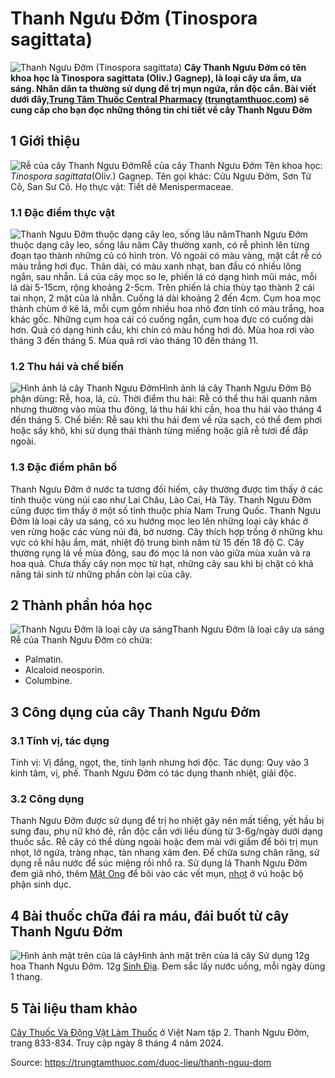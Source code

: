 # Thanh Ngưu Đởm (Tinospora sagittata)

![Thanh Ngưu Đởm \(Tinospora sagittata\)](https://trungtamthuoc.com/images/others/cay-thanh-nguu-dom-4-8162.jpg)
**Cây Thanh Ngưu Đởm có tên khoa học là Tinospora sagittata (Oliv.) Gagnep), là loại cây ưa ẩm, ưa sáng. Nhân dân ta thường sử dụng để trị mụn ngứa, rắn độc cắn. Bài viết dưới đây,[Trung Tâm Thuốc Central Pharmacy](https://trungtamthuoc.com/ "Trung Tâm Thuốc Central Pharmacy") ([trungtamthuoc.com](https://trungtamthuoc.com/ "trungtamthuoc.com")) sẽ cung cấp cho bạn đọc những thông tin chi tiết về cây Thanh Ngưu Đởm**
##  1 Giới thiệu
![Rễ của cây Thanh Ngưu Đởm](https://trungtamthuoc.com/images/item/cay-thanh-nguu-dom.jpg)Rễ của cây Thanh Ngưu Đởm
Tên khoa học: _Tinospora sagittata_(Oliv.) Gagnep.
Tên gọi khác: Cửu Ngưu Đởm, Sơn Từ Cô, San Sư Cô.
Họ thực vật: Tiết dê Menispermaceae.
### 1.1 Đặc điểm thực vật
![Thanh Ngưu Đởm thuộc dạng cây leo, sống lâu năm](https://trungtamthuoc.com/images/item/cay-thanh-nguu-dom-0.jpg)Thanh Ngưu Đởm thuộc dạng cây leo, sống lâu năm
Cây thường xanh, có rễ phình lên từng đoạn tạo thành những củ có hình tròn. Vỏ ngoài có màu vàng, mặt cắt rễ có màu trắng hơi đục.
Thân dài, có màu xanh nhạt, ban đầu có nhiều lông ngắn, sau nhẵn.
Lá của cây mọc so le, phiến lá có dạng hình mũi mác, mỗi lá dài 5-15cm, rộng khoảng 2-5cm. Trên phiến lá chia thùy tạo thành 2 cái tai nhọn, 2 mặt của lá nhẵn.
Cuống lá dài khoảng 2 đến 4cm.
Cụm hoa mọc thành chùm ở kẽ lá, mỗi cụm gồm nhiều hoa nhỏ đơn tính có màu trắng, hoa khác gốc. Những cụm hoa cái có cuống ngắn, cụm hoa đực có cuống dài hơn.
Quả có dạng hình cầu, khi chín có màu hồng hơi đỏ.
Mùa hoa rơi vào tháng 3 đến tháng 5. Mùa quả rơi vào tháng 10 đến tháng 11.
### 1.2 Thu hái và chế biến
![Hình ảnh lá cây Thanh Ngưu Đởm](https://trungtamthuoc.com/images/item/cay-thanh-nguu-dom-1.jpg)Hình ảnh lá cây Thanh Ngưu Đởm
Bộ phận dùng: Rễ, hoa, lá, củ.
Thời điểm thu hái: Rễ có thể thu hái quanh năm nhưng thường vào mùa thu đông, lá thu hái khi cần, hoa thu hái vào tháng 4 đến tháng 5.
Chế biến: Rễ sau khi thu hái đem về rửa sạch, có thể đem phơi hoặc sấy khô, khi sử dụng thái thành từng miếng hoặc giã rễ tươi để đắp ngoài.
### 1.3 Đặc điểm phân bố
Thanh Ngưu Đởm ở nước ta tương đối hiếm, cây thường được tìm thấy ở các tỉnh thuộc vùng núi cao như Lai Châu, Lào Cai, Hà Tây. Thanh Ngưu Đởm cũng được tìm thấy ở một số tỉnh thuộc phía Nam Trung Quốc.
Thanh Ngưu Đởm là loại cây ưa sáng, có xu hướng mọc leo lên những loại cây khác ở ven rừng hoặc các vùng núi đá, bờ nương.
Cây thích hợp trồng ở những khu vực có khí hậu ẩm, mát, nhiệt độ trung bình năm từ 15 đến 18 độ C.
Cây thường rụng lá về mùa đông, sau đó mọc lá non vào giữa mùa xuân và ra hoa quả.
Chưa thấy cây non mọc từ hạt, những cây sau khi bị chặt có khả năng tái sinh từ những phần còn lại của cây.
##  2 Thành phần hóa học
![Thanh Ngưu Đởm là loại cây ưa sáng](https://trungtamthuoc.com/images/item/cay-thanh-nguu-dom-2.jpg)Thanh Ngưu Đởm là loại cây ưa sáng
Rễ của Thanh Ngưu Đởm có chứa:
  * Palmatin.
  * Alcaloid neosporin.
  * Columbine.


##  3 Công dụng của cây Thanh Ngưu Đởm
### 3.1 Tính vị, tác dụng
Tính vị: Vị đắng, ngọt, the, tính lạnh nhưng hơi độc.
Tác dụng: Quy vào 3 kinh tâm, vị, phế. Thanh Ngưu Đởm có tác dụng thanh nhiệt, giải độc.
### 3.2 Công dụng
Thanh Ngưu Đởm được sử dụng để trị ho nhiệt gây nên mất tiếng, yết hầu bị sưng đau, phụ nữ khó đẻ, rắn độc cắn với liều dùng từ 3-6g/ngày dưới dạng thuốc sắc.
Rễ cây có thể dùng ngoài hoặc đem mài với giấm để bôi trị mụn nhọt, lở ngứa, tràng nhạc, tàn nhang xám đen.
Để chữa sưng chân răng, sử dụng rễ nâu nước để súc miệng rồi nhổ ra.
Sử dụng lá Thanh Ngưu Đởm đem giã nhỏ, thêm [Mật Ong](https://trungtamthuoc.com/hoat-chat/mat-ong "Mật Ong") để bôi vào các vết mụn, [nhọt](https://trungtamthuoc.com/bai-viet/nhot "nhọt") ở vú hoặc bộ phận sinh dục.
##  4 Bài thuốc chữa đái ra máu, đái buốt từ cây Thanh Ngưu Đởm
![Hình ảnh mặt trên của lá cây](https://trungtamthuoc.com/images/item/cay-thanh-nguu-dom-3.jpg)Hình ảnh mặt trên của lá cây
Sử dụng 12g hoa Thanh Ngưu Đởm.
12g [Sinh Địa](https://trungtamthuoc.com/hoat-chat/sinh-dia "Sinh Địa").
Đem sắc lấy nước uống, mỗi ngày dùng 1 thang.
##  5 Tài liệu tham khảo
[Cây Thuốc Và Động Vật Làm Thuốc](https://trungtamthuoc.com/bai-viet/doc-online-va-tai-mien-phi-pdf-sach-cay-thuoc-va-dong-vat-lam-thuoc-o-viet-nam "Cây Thuốc Và Động Vật Làm Thuốc") ở Việt Nam tập 2. Thanh Ngưu Đởm, trang 833-834. Truy cập ngày 8 tháng 4 năm 2024.


Source: https://trungtamthuoc.com/duoc-lieu/thanh-nguu-dom